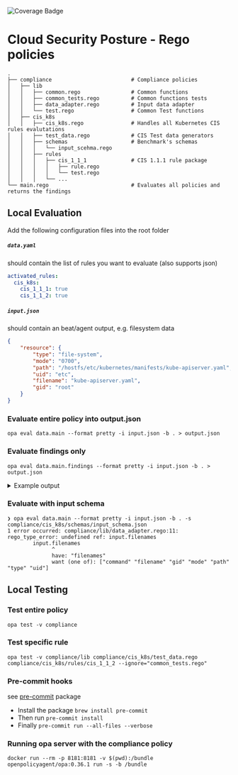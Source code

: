 ![Coverage Badge](https://img.shields.io/endpoint?url=https://gist.githubusercontent.com/oren-zohar/a7160df46e48dff45b24096de9302d38/raw/csp-security-policies_coverage.json)

# Cloud Security Posture - Rego policies
    .
    ├── compliance                         # Compliance policies
    │   ├── lib
    │   │   ├── common.rego                # Common functions
    │   │   ├── common_tests.rego          # Common functions tests
    │   │   ├── data_adapter.rego          # Input data adapter
    │   │   └── test.rego                  # Common Test functions
    │   ├── cis_k8s
    │   │   ├── cis_k8s.rego               # Handles all Kubernetes CIS rules evalutations
    │   │   ├── test_data.rego             # CIS Test data generators
    │   │   ├── schemas                    # Benchmark's schemas
    │   │   │   └── input_scehma.rego
    │   │   ├── rules
    │   │   │   ├── cis_1_1_1              # CIS 1.1.1 rule package
    │   │   │   │   ├── rule.rego
    │   │   │   │   └── test.rego
    │   │   │   └── ...
    └── main.rego                          # Evaluates all policies and returns the findings

## Local Evaluation
Add the following configuration files into the root folder
##### `data.yaml`
should contain the list of rules you want to evaluate (also supports json)

```yaml
activated_rules:
  cis_k8s:
    cis_1_1_1: true
    cis_1_1_2: true
```

##### `input.json`
should contain an beat/agent output, e.g. filesystem data

```json
{
    "resource": {
        "type": "file-system",
        "mode": "0700",
        "path": "/hostfs/etc/kubernetes/manifests/kube-apiserver.yaml",
        "uid": "etc",
        "filename": "kube-apiserver.yaml",
        "gid": "root"
    }
}
```

### Evaluate entire policy into output.json
```console
opa eval data.main --format pretty -i input.json -b . > output.json
```

### Evaluate findings only
```console
opa eval data.main.findings --format pretty -i input.json -b . > output.json
```

<details>
<summary>Example output</summary>

```json
{
  "findings": [
    {
      "result": {
        "evaluation": "failed",
        "evidence": {
          "filemode": "0700"
        }
      },
      "rule": {
        "benchmark": "CIS Kubernetes",
        "description": "The API server pod specification file controls various parameters that set the behavior of the API server. You should restrict its file permissions to maintain the integrity of the file. The file should be writable by only the administrators on the system.",
        "impact": "None",
        "name": "Ensure that the API server pod specification file permissions are set to 644 or more restrictive",
        "remediation": "chmod 644 /etc/kubernetes/manifests/kube-apiserver.yaml",
        "tags": [
          "CIS",
          "CIS v1.6.0",
          "Kubernetes",
          "CIS 1.1.1",
          "Master Node Configuration"
        ]
      }
    },
    {
      "result": {
        "evaluation": "passed",
        "evidence": {
          "gid": "root",
          "uid": "root"
        }
      },
      "rule": {
        "benchmark": "CIS Kubernetes",
        "description": "The API server pod specification file controls various parameters that set the behavior of the API server. You should set its file ownership to maintain the integrity of the file. The file should be owned by root:root.",
        "impact": "None",
        "name": "Ensure that the API server pod specification file ownership is set to root:root",
        "remediation": "chown root:root /etc/kubernetes/manifests/kube-apiserver.yaml",
        "tags": [
          "CIS",
          "CIS v1.6.0",
          "Kubernetes",
          "CIS 1.1.2",
          "Master Node Configuration"
        ]
      }
    }
  ],
  "resource": {
    "filename": "kube-apiserver.yaml",
    "gid": "root",
    "mode": "0700",
    "path": "/hostfs/etc/kubernetes/manifests/kube-apiserver.yaml",
    "type": "file-system",
    "uid": "root"
  }
}
```

</details>

### Evaluate with input schema

```console
❯ opa eval data.main --format pretty -i input.json -b . -s compliance/cis_k8s/schemas/input_schema.json
1 error occurred: compliance/lib/data_adapter.rego:11: rego_type_error: undefined ref: input.filenames
        input.filenames
              ^
              have: "filenames"
              want (one of): ["command" "filename" "gid" "mode" "path" "type" "uid"]

```
## Local Testing
### Test entire policy
```console
opa test -v compliance
```

### Test specific rule
```console
opa test -v compliance/lib compliance/cis_k8s/test_data.rego compliance/cis_k8s/rules/cis_1_1_2 --ignore="common_tests.rego"
```

### Pre-commit hooks
see [pre-commit](https://pre-commit.com/) package

- Install the package `brew install pre-commit`
- Then run `pre-commit install`
- Finally `pre-commit run --all-files --verbose`

### Running opa server with the compliance policy
```console
docker run --rm -p 8181:8181 -v $(pwd):/bundle openpolicyagent/opa:0.36.1 run -s -b /bundle
```